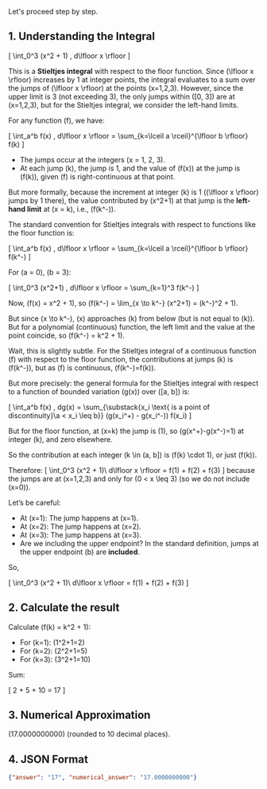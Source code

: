Let's proceed step by step.

## 1. Understanding the Integral

\[
\int_0^3 (x^2 + 1) \, d\lfloor x \rfloor
\]

This is a **Stieltjes integral** with respect to the floor function. Since \(\lfloor x \rfloor\) increases by 1 at integer points, the integral evaluates to a sum over the jumps of \(\lfloor x \rfloor\) at the points \(x=1,2,3\). However, since the upper limit is 3 (not exceeding 3), the only jumps within \([0, 3]\) are at \(x=1,2,3\), but for the Stieltjes integral, we consider the left-hand limits.

For any function \(f\), we have:

\[
\int_a^b f(x) \, d\lfloor x \rfloor = \sum_{k=\lceil a \rceil}^{\lfloor b \rfloor} f(k)
\]

- The jumps occur at the integers \(x = 1, 2, 3\).
- At each jump \(k\), the jump is 1, and the value of \(f(x)\) at the jump is \(f(k)\), given \(f\) is right-continuous at that point.

But more formally, because the increment at integer \(k\) is 1 (\(\lfloor x \rfloor\) jumps by 1 there), the value contributed by \(x^2+1\) at that jump is the **left-hand limit** at \(x = k\), i.e., \(f(k^-)\).

The standard convention for Stieltjes integrals with respect to functions like the floor function is:

\[
\int_a^b f(x) \, d\lfloor x \rfloor = \sum_{k=\lceil a \rceil}^{\lfloor b \rfloor} f(k^-)
\]

For \(a = 0\), \(b = 3\):

\[
\int_0^3 (x^2+1) \, d\lfloor x \rfloor = \sum_{k=1}^3 f(k^-)
\]

Now, \(f(x) = x^2 + 1\), so \(f(k^-) = \lim_{x \to k^-} (x^2+1) = (k^-)^2 + 1\).

But since \(x \to k^-\), \(x\) approaches \(k\) from below (but is not equal to \(k\)). But for a polynomial (continuous) function, the left limit and the value at the point coincide, so \(f(k^-) = k^2 + 1\).

Wait, this is slightly subtle. For the Stieltjes integral of a continuous function \(f\) with respect to the floor function, the contributions at jumps \(k\) is \(f(k^-)\), but as \(f\) is continuous, \(f(k^-)=f(k)\).

But more precisely: the general formula for the Stieltjes integral with respect to a function of bounded variation \(g(x)\) over \([a, b]\) is:

\[
\int_a^b f(x) \, dg(x) = \sum_{\substack{x_i \text{ is a point of discontinuity}\\a < x_i \leq b}} (g(x_i^+) - g(x_i^-)) f(x_i)
\]

But for the floor function, at \(x=k\) the jump is \(1\), so \(g(x^+)-g(x^-)=1\) at integer \(k\), and zero elsewhere.

So the contribution at each integer \(k \in (a, b]\) is \(f(k) \cdot 1\), or just \(f(k)\).

Therefore:
\[
\int_0^3 (x^2 + 1)\ d\lfloor x \rfloor = f(1) + f(2) + f(3)
\]
because the jumps are at \(x=1,2,3\) and only for \(0 < x \leq 3\) (so we do not include \(x=0\)).

Let’s be careful:

- At \(x=1\): The jump happens at \(x=1\).
- At \(x=2\): The jump happens at \(x=2\).
- At \(x=3\): The jump happens at \(x=3\).
- Are we including the upper endpoint? In the standard definition, jumps at the upper endpoint \(b\) are **included**.

So,

\[
\int_0^3 (x^2 + 1)\ d\lfloor x \rfloor = f(1) + f(2) + f(3)
\]

## 2. Calculate the result

Calculate \(f(k) = k^2 + 1\):

- For \(k=1\): \(1^2+1=2\)
- For \(k=2\): \(2^2+1=5\)
- For \(k=3\): \(3^2+1=10\)

Sum:

\[
2 + 5 + 10 = 17
\]

## 3. Numerical Approximation

\(17.0000000000\) (rounded to 10 decimal places).

## 4. JSON Format

```json
{"answer": "17", "numerical_answer": "17.0000000000"}
```